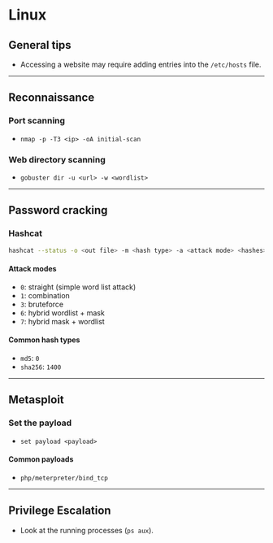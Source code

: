 # Linux

## General tips
- Accessing a website may require adding entries into the `/etc/hosts` file.

---

## Reconnaissance

### Port scanning
- `nmap -p -T3 <ip> -oA initial-scan`

### Web directory scanning
- `gobuster dir -u <url> -w <wordlist>`

---

## Password cracking

### Hashcat

```bash
hashcat --status -o <out file> -m <hash type> -a <attack mode> <hashes>.txt <wordlist>.txt
```

#### Attack modes
- `0`: straight (simple word list attack)
- `1`: combination
- `3`: bruteforce
- `6`: hybrid wordlist + mask
- `7`: hybrid mask + wordlist

#### Common hash types
- `md5`: `0`
- `sha256`: `1400`

---

## Metasploit

### Set the payload
- `set payload <payload>`

#### Common payloads
- `php/meterpreter/bind_tcp`

---

## Privilege Escalation
- Look at the running processes (`ps aux`).
